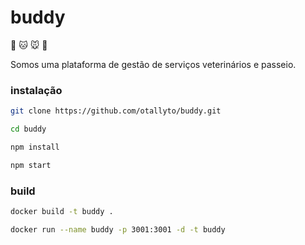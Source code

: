 # buddy

:dog: :cat: :mouse: :hamster:

Somos uma plataforma de gestão de serviços veterinários e passeio.

### instalação

```bash
git clone https://github.com/otallyto/buddy.git

cd buddy

npm install

npm start
```

### build 

```bash
docker build -t buddy .

docker run --name buddy -p 3001:3001 -d -t buddy
```
